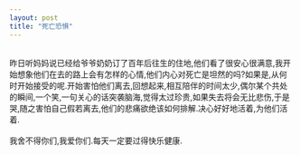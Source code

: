 ```yaml
---
layout: post
title: "死亡恐惧"
---
```

    
昨日听妈妈说已经给爷爷奶奶订了百年后往生的住地,他们看了很安心很满意,我开始想象他们在去的路上会有怎样的心情,他们内心对死亡是坦然的吗?如果是,从何时开始接受的呢.开始害怕他们离去,回想起来,相互陪伴的时间太少,偶尔某个共处的瞬间,一个笑,一句关心的话突袭脑海,觉得太过珍贵,如果失去将会无比悲伤,于是哭,随之害怕自己假若离去,他们的悲痛欲绝该如何排解.决心好好地活着,为他们活着.  
    
我舍不得你们,我爱你们.每天一定要过得快乐健康.							  
		

